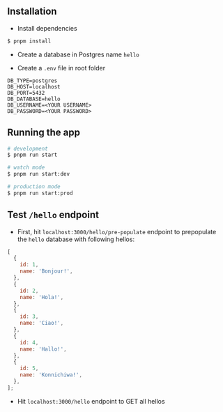 ## Installation

- Install dependencies

```bash
$ pnpm install
```

- Create a database in Postgres name `hello`

- Create a `.env` file in root folder

```
DB_TYPE=postgres
DB_HOST=localhost
DB_PORT=5432
DB_DATABASE=hello
DB_USERNAME=<YOUR USERNAME>
DB_PASSWORD=<YOUR PASSWORD>
```

## Running the app

```bash
# development
$ pnpm run start

# watch mode
$ pnpm run start:dev

# production mode
$ pnpm run start:prod
```

## Test `/hello` endpoint

- First, hit `localhost:3000/hello/pre-populate` endpoint to prepopulate the `hello` database with following hellos:

```javascript
[
  {
    id: 1,
    name: 'Bonjour!',
  },
  {
    id: 2,
    name: 'Hola!',
  },
  {
    id: 3,
    name: 'Ciao!',
  },
  {
    id: 4,
    name: 'Hallo!',
  },
  {
    id: 5,
    name: 'Konnichiwa!',
  },
];
```

- Hit `localhost:3000/hello` endpoint to GET all hellos
